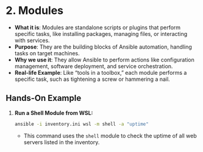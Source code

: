 # 2. **Modules**

- **What it is**: Modules are standalone scripts or plugins that perform specific tasks, like installing packages, managing files, or interacting with services.
- **Purpose**: They are the building blocks of Ansible automation, handling tasks on target machines.
- **Why we use it**: They allow Ansible to perform actions like configuration management, software deployment, and service orchestration.
- **Real-life Example**: Like “tools in a toolbox,” each module performs a specific task, such as tightening a screw or hammering a nail.
  
## Hands-On Example

1. **Run a Shell Module from WSL:**

   ```bash
   ansible -i inventory.ini wsl -m shell -a "uptime"
   ```

   - This command uses the `shell` module to check the uptime of all web servers listed in the inventory.
